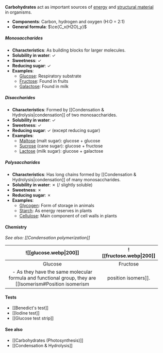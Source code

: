 **Carbohydrates** act as important sources of <u>energy</u> and <u>structural material</u> in organisms.
- **Components**: Carbon, hydrogen and oxygen (H:O = 2:1)
- **General formula**: $\ce{C_x(H2O)_y}$

##### Monosaccharides
- **Characteristics**: As building blocks for larger molecules.
- **Solubility in water**: ✓
- **Sweetness**: ✓
- **Reducing sugar**: ✓
- **Examples**:
	- <u>Glucose</u>: Respiratory substrate
	- <u>Fructose</u>: Found in fruits
	- <u>Galactose</u>: Found in milk

##### Disaccharides
- **Characteristics**: Formed by [[Condensation & Hydrolysis|condensation]] of two monosaccharides.
- **Solubility in water**: ✓
- **Sweetness**: ✓
- **Reducing sugar**: ✓ (except reducing sugar)
- **Examples**:
	- <u>Maltose</u> (malt sugar): glucose + glucose
	- <u>Sucrose</u> (cane sugar): glucose + fructose
	- <u>Lactose</u> (milk sugar): glucose + galactose

##### Polysaccharides
- **Characteristics**: Has long chains formed by [[Condensation & Hydrolysis|condensation]] of many monosaccharides.
- **Solubility in water**: ✗ (/ slightly soluble)
- **Sweetness**: ✗
- **Reducing sugar**: ✗
- **Examples**:
	- <u>Glycogen</u>: Form of storage in animals
	- <u>Starch</u>: As energy reserves in plants
	- <u>Cellulose</u>: Main component of cell walls in plants

#### Chemistry
*See also: [[Condensation polymerization]]*

| ![[glucose.webp\|200]] | ![[fructose.webp\|200]] |
| :--: | :--: |
| Glucose | Fructose |
- As they have the same molecular formula and functional group, they are [[Isomerism#Position isomerism|position isomers]].

#### Tests
- [[Benedict's test]]
- [[Iodine test]]
- [[Glucose test strip]]

#### See also
- [[Carbohydrates (Photosynthesis)]]
- [[Condensation & Hydrolysis]]
